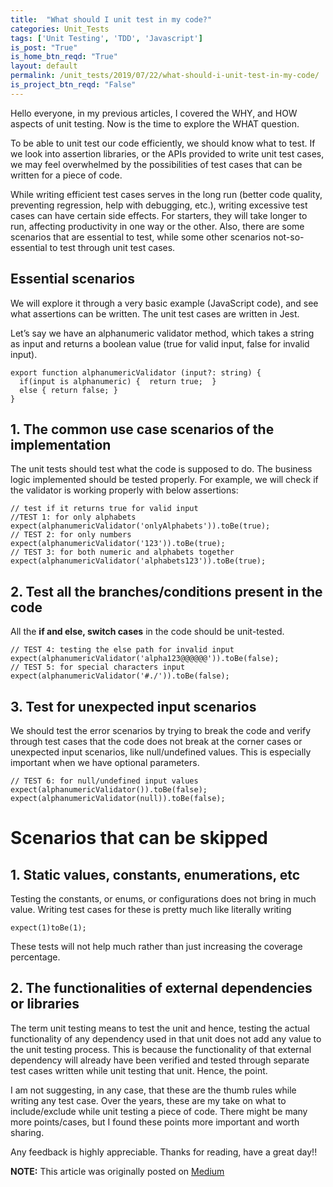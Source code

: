 ```yaml
---
title:  "What should I unit test in my code?"
categories: Unit_Tests
tags: ['Unit Testing', 'TDD', 'Javascript']
is_post: "True"
is_home_btn_reqd: "True"
layout: default
permalink: /unit_tests/2019/07/22/what-should-i-unit-test-in-my-code/
is_project_btn_reqd: "False"
---
```



Hello everyone, in my previous articles, I covered the WHY, and HOW aspects of unit testing. Now is the time to explore the WHAT question.

To be able to unit test our code efficiently, we should know what to test. If we look into assertion libraries, or the APIs provided to write unit test cases, we may feel overwhelmed by the possibilities of test cases that can be written for a piece of code.

While writing efficient test cases serves in the long run (better code quality, preventing regression, help with debugging, etc.), writing excessive test cases can have certain side effects. For starters, they will take longer to run, affecting productivity in one way or the other. Also, there are some scenarios that are essential to test, while some other scenarios not-so-essential to test through unit test cases.

## Essential scenarios

We will explore it through a very basic example (JavaScript code), and see what assertions can be written. The unit test cases are written in Jest.

Let’s say we have an alphanumeric validator method, which takes a string as input and returns a boolean value (true for valid input, false for invalid input).

```
export function alphanumericValidator (input?: string) {
  if(input is alphanumeric) {  return true;  }
  else { return false; }
}
```

## 1. The common use case scenarios of the implementation

The unit tests should test what the code is supposed to do. The business logic implemented should be tested properly.
For example, we will check if the validator is working properly with below assertions:

```
// test if it returns true for valid input
//TEST 1: for only alphabets expect(alphanumericValidator('onlyAlphabets')).toBe(true);
// TEST 2: for only numbers expect(alphanumericValidator('123')).toBe(true);
// TEST 3: for both numeric and alphabets together
expect(alphanumericValidator('alphabets123')).toBe(true);
```

## 2. Test all the branches/conditions present in the code

All the **if and else, switch cases** in the code should be unit-tested.

```
// TEST 4: testing the else path for invalid input
expect(alphanumericValidator('alpha123@@@@@@')).toBe(false);
// TEST 5: for special characters input
expect(alphanumericValidator('#./')).toBe(false);
```

## 3. Test for unexpected input scenarios

We should test the error scenarios by trying to break the code and verify through test cases that the code does not break at the corner cases or unexpected input scenarios, like null/undefined values. This is especially important when we have optional parameters.

```
// TEST 6: for null/undefined input values
expect(alphanumericValidator()).toBe(false);
expect(alphanumericValidator(null)).toBe(false);
```

# Scenarios that can be skipped

## 1. Static values, constants, enumerations, etc
Testing the constants, or enums, or configurations does not bring in much value. Writing test cases for these is pretty much like literally writing

`expect(1)toBe(1);`

These tests will not help much rather than just increasing the coverage percentage.

## 2. The functionalities of external dependencies or libraries

The term unit testing means to test the unit and hence, testing the actual functionality of any dependency used in that unit does not add any value to the unit testing process. This is because the functionality of that external dependency will already have been verified and tested through separate test cases written while unit testing that unit. Hence, the point.

I am not suggesting, in any case, that these are the thumb rules while writing any test case. Over the years, these are my take on what to include/exclude while unit testing a piece of code. There might be many more points/cases, but I found these points more important and worth sharing.


Any feedback is highly appreciable. Thanks for reading, have a great day!!


**NOTE:** This article was originally posted on [Medium](https://medium.com/@anuradha15/what-should-i-unit-test-in-my-code-7f0a9f24dee5)
